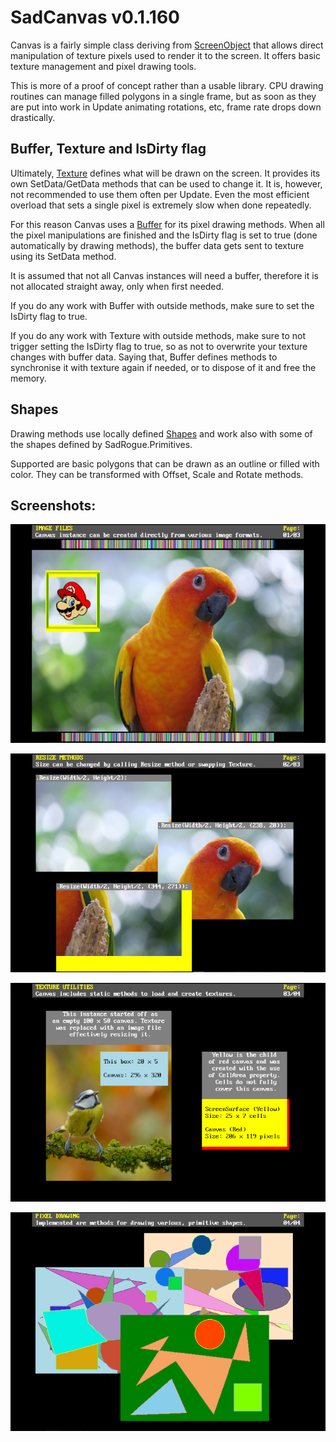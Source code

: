 # SadCanvas v0.1.160
Canvas is a fairly simple class deriving from 
[ScreenObject](https://github.com/Thraka/SadConsole/blob/master/SadConsole/ScreenObject.cs) 
that allows direct manipulation of texture pixels used to render it to the screen. 
It offers basic texture management and pixel drawing tools.

This is more of a proof of concept rather than a usable library. CPU drawing routines can manage filled polygons in a single frame,
but as soon as they are put into work in Update animating rotations, etc, frame rate drops down drastically.

## Buffer, Texture and IsDirty flag
Ultimately, [Texture](https://github.com/RychuP/SadCanvas/blob/master/SadCanvas/SadCanvas.Texture.cs) defines what will be drawn
on the screen. It provides its own SetData/GetData methods that can be used to change it. It is, however, not recommended to use them
often per Update. Even the most efficient overload that sets a single pixel is extremely slow when done repeatedly. 

For this reason Canvas uses a [Buffer](https://github.com/RychuP/SadCanvas/blob/master/SadCanvas/SadCanvas.Buffer.cs) for its
pixel drawing methods. When all the pixel manipulations are finished and the IsDirty flag is set to true (done automatically
by drawing methods), the buffer data gets sent to texture using its SetData method.

It is assumed that not all Canvas instances will need a buffer, therefore it is not allocated straight away, only when first needed.

If you do any work with Buffer with outside methods, make sure to set the IsDirty flag to true.

If you do any work with Texture with outside methods, make sure to not trigger setting the IsDirty flag to true,
so as not to overwrite your texture changes with buffer data. Saying that, Buffer defines methods to synchronise it with 
texture again if needed, or to dispose of it and free the memory.

## Shapes
Drawing methods use locally defined [Shapes](https://github.com/RychuP/SadCanvas/tree/master/SadCanvas/Shapes) and work also
with some of the shapes defined by SadRogue.Primitives.

Supported are basic polygons that can be drawn as an outline or filled with color. They can be transformed with Offset, Scale
and Rotate methods.

## Screenshots:

![Loading Images](https://github.com/RychuP/SadCanvas/blob/master/screenshot.png)

![Resizing](https://github.com/RychuP/SadCanvas/blob/master/screenshot_resize.png)

![Texture Utilities](https://github.com/RychuP/SadCanvas/blob/master/screenshot_texture_utilities.png)

![Pixel Drawing](https://github.com/RychuP/SadCanvas/blob/master/screenshot_drawing_filled.png)
